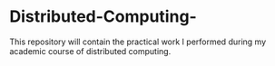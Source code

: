 # Distributed-Computing-
This repository will contain the practical work I performed during my academic course of distributed computing.
